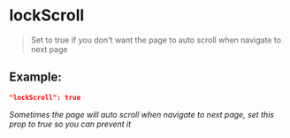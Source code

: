 # lockScroll
>Set to true if you don't want the page to auto scroll when navigate to next page

Example:
--
```JSON
"lockScroll": true
```

*Sometimes the page will auto scroll when navigate to next page, set this prop to true so you can prevent it*